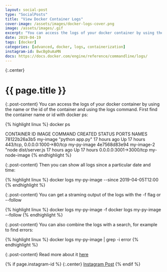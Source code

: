 ```yaml
---
layout: social-post
type: "SocialPosts"
title: "View Docker Container Logs"
cover-image: /assets/images/docker-logs-cover.png
image: /assets/images/.gif
excerpt: "You can access the logs of your docker container by using the name or the  id of the container and using the logs command."
date: 2019-04-19
tags: [docker]
categories: [advanced, docker, logs, containerization]
instagram-id: BwcBg0uAaMN
docs: https://docs.docker.com/engine/reference/commandline/logs/
---
```

{:.center}
# {{ page.title }}

{:.post-content}
You can access the logs of your docker container by using the name or the  id of the container and using the logs command.
First find the container name or id with docker ps:

{% highlight linux %}
docker ps

CONTAINER ID        IMAGE           COMMAND                CREATED             STATUS              PORTS                           NAMES
78122b26a3b5        my-image        "python app.py"        17 hours ago        Up 17 hours         443/tcp, 0.0.0.0:1000->80/tcp   my-py-image
4e7568d83e94        my-image-2      "node dist/server.js   17 hours ago        Up 17 hours         0.0.0.0:3001->3000/tcp          my-node-image
{% endhighlight %}

{:.post-content}
Then you can show all logs since a particular date and time:

{% highlight linux %}
docker logs my-py-image --since 2019-04-05T12:00
{% endhighlight %}

{:.post-content}
You can get a straming output of the logs with the -f flag or --follow

{% highlight linux %}
docker logs my-py-image -f
docker logs my-py-image --follow
{% endhighlight %}

{:.post-content}
You can also combine the logs with a search, for example to find errors:

{% highlight linux %}
docker logs my-py-image | grep -i error
{% endhighlight %}


{:.post-content}
Read more about it <a href="{{page.docs}}" target="_blank">here</a>

{% if page.instagram-id %}
{:.center}
<a class="insta-link" href="https://www.instagram.com/p/{{page.instagram-id}}" target="_blank">Instagram Post</a>
{% endif %}
